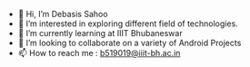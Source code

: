 - 👋 Hi, I’m Debasis Sahoo
- 👀 I’m interested in exploring different field of technologies.
- 🌱 I’m currently learning at IIIT Bhubaneswar
- 💞️ I’m looking to collaborate on a variety of Android Projects
- 📫 How to reach me : b519019@iiit-bh.ac.in

<!---
Debasis56/Debasis56 is a ✨ special ✨ repository because its `README.md` (this file) appears on your GitHub profile.
You can click the Preview link to take a look at your changes.
--->

